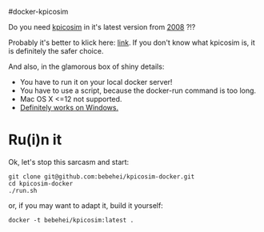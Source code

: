 #docker-kpicosim

Do you need [kpicosim](https://marksix.home.xs4all.nl/kpicosim.html) in it's latest version from [2008](https://marksix.home.xs4all.nl/downloads/ "Ok, ok. Debian's version 0.7-1 is patched last time in 2010") ?!?

Probably it's better to klick here: [link](http://giphy.com/search/cute-kitten). If you don't know what kpicosim is, it is definitely the safer choice.

And also, in the glamorous box of shiny details:

- You have to run it on your local docker server!
- You have to use a script, because the docker-run command is too long.
- Mac OS X <=12 not supported.
- [Definitely works on Windows.](http://i.giphy.com/l0HlDmU3l3cMc2rCM.gif "Nope")


# Ru(i)n it

Ok, let's stop this sarcasm and start:

    git clone git@github.com:bebehei/kpicosim-docker.git
    cd kpicosim-docker
    ./run.sh

or, if you may want to adapt it, build it yourself:

    docker -t bebehei/kpicosim:latest .
